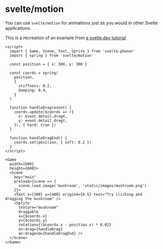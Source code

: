 # svelte/motion

You can use `svelte/motion` for animations just as you would in other Svelte applications.

This is a recreation of an example from [a svelte.dev tutorial](https://svelte.dev/tutorial/actions)

```example
<script>
  import { Game, Scene, Text, Sprite } from 'svelte-phaser'
  import { spring } from 'svelte/motion'

  const position = { x: 300, y: 300 }

  const coords = spring(
    position,
    {
      stiffness: 0.2,
      damping: 0.4,
    }
  )

  function handleDrag(event) {
    coords.update($coords => ({
      x: event.detail.dragX,
      y: event.detail.dragY,
    }), { hard: true })
  }

  function handleDragEnd() {
    coords.set(position, { soft: 0.2 })
  }
</script>

<Game
  width={600}
  height={600}>
  <Scene
    key="main"
    preload={scene => {
      scene.load.image('mushroom', 'static/images/mushroom.png')
    }}>
    <Text x={300} y={400} originX={0.5} text="Try clicking and dragging the mushroom" />
    <Sprite
      texture="mushroom"
      draggable
      x={$coords.x}
      y={$coords.y}
      rotation={($coords.x - position.x) * 0.02}
      on:drag={handleDrag}
      on:dragend={handleDragEnd} />
  </Scene>
</Game>
```
